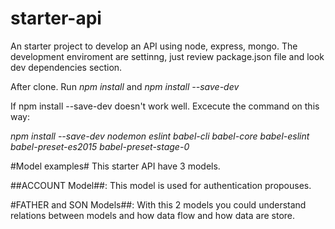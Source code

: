 # starter-api
An starter project to develop an API using node, express, mongo.
The development enviroment are settinng, just review package.json file and look dev dependencies section.


After clone. Run *npm install* and *npm install --save-dev*

If npm install --save-dev doesn't work well. Excecute the command on this way:

*npm install --save-dev* 
*nodemon* 
*eslint*
*babel-cli* 
*babel-core* 
*babel-eslint* 
*babel-preset-es2015* 
*babel-preset-stage-0*

#Model examples#
This starter API have 3 models.

##ACCOUNT Model##: 
This model is used for authentication propouses.

#FATHER and SON Models##: 
With this 2 models you could understand relations between models and how data flow and how data are store.